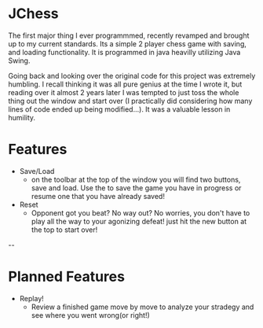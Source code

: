 # JChess
The first major thing I ever programmmed, recently revamped and brought up to my current standards. Its a simple 2 player chess game with saving, and loading functionality. It is programmed in java heavilly utilizing Java Swing. 

Going back and looking over the original code for this project was extremely humbling. I recall thinking it was all pure genius at the time I wrote it, but reading over it almost 2 years later I was tempted to just toss the whole thing out the window and start over (I practically did considering how many lines of code ended up being modified...).  It was a valuable lesson in humility.


# Features

 - Save/Load 
   - on the toolbar at the top of the window you will find two buttons, save and load. Use the to save the game you have in progress or resume one that you have already saved!
 - Reset
   - Opponent got you beat? No way out? No worries, you don't have to play all the way to your agonizing defeat! just hit the new button at the top to start over!

--

# Planned Features
 - Replay!
   - Review a finished game move by move to analyze your stradegy and see where you went wrong(or right!)
